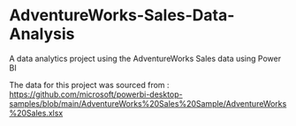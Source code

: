 # AdventureWorks-Sales-Data-Analysis
A data analytics project using the AdventureWorks Sales data using Power BI

The data for this project was sourced from : https://github.com/microsoft/powerbi-desktop-samples/blob/main/AdventureWorks%20Sales%20Sample/AdventureWorks%20Sales.xlsx
